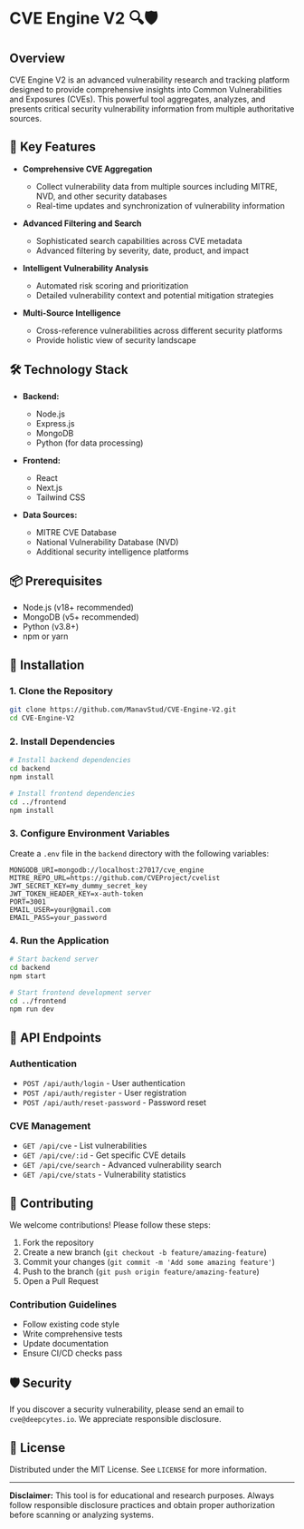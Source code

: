 # CVE Engine V2 🔍🛡️

## Overview

CVE Engine V2 is an advanced vulnerability research and tracking platform designed to provide comprehensive insights into Common Vulnerabilities and Exposures (CVEs). This powerful tool aggregates, analyzes, and presents critical security vulnerability information from multiple authoritative sources.

## 🌟 Key Features

- **Comprehensive CVE Aggregation**
  - Collect vulnerability data from multiple sources including MITRE, NVD, and other security databases
  - Real-time updates and synchronization of vulnerability information

- **Advanced Filtering and Search**
  - Sophisticated search capabilities across CVE metadata
  - Advanced filtering by severity, date, product, and impact

- **Intelligent Vulnerability Analysis**
  - Automated risk scoring and prioritization
  - Detailed vulnerability context and potential mitigation strategies

- **Multi-Source Intelligence**
  - Cross-reference vulnerabilities across different security platforms
  - Provide holistic view of security landscape

## 🛠 Technology Stack

- **Backend:** 
  - Node.js
  - Express.js
  - MongoDB
  - Python (for data processing)

- **Frontend:**
  - React
  - Next.js
  - Tailwind CSS

- **Data Sources:**
  - MITRE CVE Database
  - National Vulnerability Database (NVD)
  - Additional security intelligence platforms

## 📦 Prerequisites

- Node.js (v18+ recommended)
- MongoDB (v5+ recommended)
- Python (v3.8+)
- npm or yarn

## 🚀 Installation

### 1. Clone the Repository
```bash
git clone https://github.com/ManavStud/CVE-Engine-V2.git
cd CVE-Engine-V2
```

### 2. Install Dependencies
```bash
# Install backend dependencies
cd backend
npm install

# Install frontend dependencies
cd ../frontend
npm install
```

### 3. Configure Environment Variables
Create a `.env` file in the `backend` directory with the following variables:
```env
MONGODB_URI=mongodb://localhost:27017/cve_engine
MITRE_REPO_URL=https://github.com/CVEProject/cvelist
JWT_SECRET_KEY=my_dummy_secret_key
JWT_TOKEN_HEADER_KEY=x-auth-token
PORT=3001
EMAIL_USER=your@gmail.com
EMAIL_PASS=your_password
```

### 4. Run the Application
```bash
# Start backend server
cd backend
npm start

# Start frontend development server
cd ../frontend
npm run dev
```

## 🔐 API Endpoints

### Authentication
- `POST /api/auth/login` - User authentication
- `POST /api/auth/register` - User registration
- `POST /api/auth/reset-password` - Password reset

### CVE Management
- `GET /api/cve` - List vulnerabilities
- `GET /api/cve/:id` - Get specific CVE details
- `GET /api/cve/search` - Advanced vulnerability search
- `GET /api/cve/stats` - Vulnerability statistics

## 🤝 Contributing

We welcome contributions! Please follow these steps:

1. Fork the repository
2. Create a new branch (`git checkout -b feature/amazing-feature`)
3. Commit your changes (`git commit -m 'Add some amazing feature'`)
4. Push to the branch (`git push origin feature/amazing-feature`)
5. Open a Pull Request

### Contribution Guidelines
- Follow existing code style
- Write comprehensive tests
- Update documentation
- Ensure CI/CD checks pass

## 🛡️ Security

If you discover a security vulnerability, please send an email to `cve@deepcytes.io`. We appreciate responsible disclosure.

## 📄 License

Distributed under the MIT License. See `LICENSE` for more information.


---

**Disclaimer:** This tool is for educational and research purposes. Always follow responsible disclosure practices and obtain proper authorization before scanning or analyzing systems.
